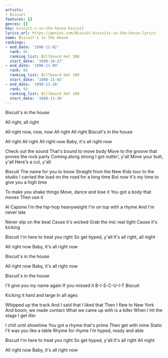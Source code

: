 ```yaml
---
artists:
- Biscuit
features: []
genres: []
key: biscuit-s-in-the-house-biscuit
lyrics_url: https://genius.com/Biscuit-biscuits-in-the-house-lyrics
name: Biscuit's In The House
rankings:
- end_date: '1990-11-02'
  rank: 85
  ranking_list: Billboard Hot 100
  start_date: '1990-10-27'
- end_date: '1990-11-09'
  rank: 86
  ranking_list: Billboard Hot 100
  start_date: '1990-11-03'
- end_date: '1990-11-16'
  rank: 93
  ranking_list: Billboard Hot 100
  start_date: '1990-11-10'
---
```

Biscuit's in the house

All right, all right

All right now, now, now
All right
All right
Biscuit's in the house

All right
All right
All right now
Baby, it's all right now

Check out the sound
That's bound to move body
Move to the groove that proves the rock party
Coming along strong
I got nuttin', y'all
Move your butt, y'all
Here's a cut, y'all

Biscuit
The name for you to know
Straight from the New Kids tour to the studio
I carried the load on the road for a long time
But now it's my time to give you a high time

To make you shake things
Move, dance and lose it
You got a body that moves
Then use it

Al Capone
I'm the hip-hop heavyweight
I'm on top with a rhyme
And I'm never late

Never slip on the beat
Cause it's wicked
Grab the mic real tight
Cause it's kicking

Biscuit
I'm here to treat you right
So get hyped, y'all
It's all right, all night

All right now
Baby, it's all right now

Biscuit's in the house

All right now
Baby, it's all right now

Biscuit's in the house

I'll give you my name again
If you missed it
B-I-S-C-U-I-T
Biscuit

Kicking it hard and large
In all ages


Whipped up the track
And I said that I liked that
Then I flew to New York
And boom, we made contact
What we came up with is a killer
When I hit the stage
I get iller

I chill until showtime
You got a rhyme that's prime
Then get with mine
Static
I'll wax you like a table
Rhyme for rhyme
I'm hyped, ready and able

Biscuit
I'm here to treat you right
So get hyped, y'all
It's all right
All night

All right now
Baby, it's all right now

